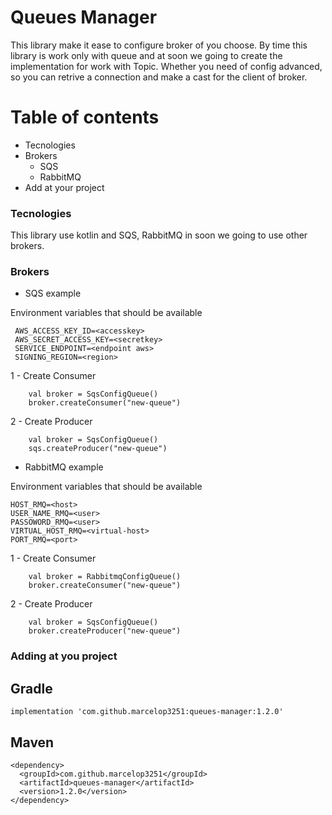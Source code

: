# Queues Manager

This library make it ease to configure broker of you choose. 
By time this library is work only with queue and at soon we going to create the implementation for work with Topic.
Whether you need of config advanced, so you can retrive a connection and make a cast for the client of broker.

# Table of contents

- Tecnologies
- Brokers
  - SQS
  - RabbitMQ
- Add at your project

### Tecnologies
This library use kotlin and SQS, RabbitMQ in soon we going to use other brokers.


### Brokers

- SQS example

Environment variables that should be available
```
 AWS_ACCESS_KEY_ID=<accesskey>
 AWS_SECRET_ACCESS_KEY=<secretkey>
 SERVICE_ENDPOINT=<endpoint aws>
 SIGNING_REGION=<region>
 ```

1 - Create Consumer
```
    val broker = SqsConfigQueue()
    broker.createConsumer("new-queue")
```

2 - Create Producer
```
    val broker = SqsConfigQueue()
    sqs.createProducer("new-queue")
```


- RabbitMQ example

Environment variables that should be available
```
HOST_RMQ=<host>
USER_NAME_RMQ=<user>
PASSOWORD_RMQ=<user>
VIRTUAL_HOST_RMQ=<virtual-host>
PORT_RMQ=<port>
 ```

1 - Create Consumer
```
    val broker = RabbitmqConfigQueue()
    broker.createConsumer("new-queue")
```

2 - Create Producer
```
    val broker = SqsConfigQueue()
    broker.createProducer("new-queue")
```

### Adding at you project

## Gradle

```
implementation 'com.github.marcelop3251:queues-manager:1.2.0'
```

## Maven

```
<dependency>
  <groupId>com.github.marcelop3251</groupId>
  <artifactId>queues-manager</artifactId>
  <version>1.2.0</version>
</dependency>
```


